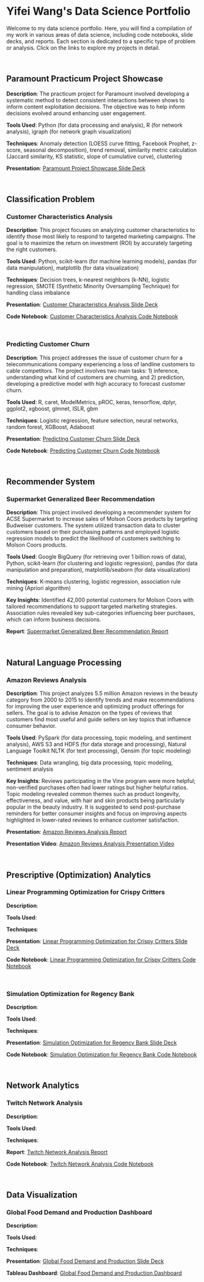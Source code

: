 # Yifei Wang's Data Science Portfolio
Welcome to my data science portfolio. Here, you will find a compilation of my work in various areas of data science, including code notebooks, slide decks, and reports. Each section is dedicated to a specific type of problem or analysis. Click on the links to explore my projects in detail.

 <br />
 
## Paramount Practicum Project Showcase 
**Description**: The practicum project for Paramount involved developing a systematic method to detect consistent interactions between shows to inform content exploitation decisions. The objective was to help inform decisions evolved around enhancing user engagement.

**Tools Used**: Python (for data processing and analysis), R (for network analysis), igraph (for network graph visualization)

**Techniques**: Anomaly detection (LOESS curve fitting, Facebook Prophet, z-score, seasonal decomposition), trend removal, similarity metric calculation (Jaccard similarity, KS statistic, slope of cumulative curve), clustering

**Presentation**: [Paramount Project Showcase Slide Deck](https://github.com/ywa2763/datasciportfolio/blob/4aba8f1c5a33138c0c606dd5c89416c366753434/Slides%20and%20Reports/Paramount%20Practicum%20Showcase.pdf)

 <br />
 
## Classification Problem
### Customer Characteristics Analysis
**Description**: This project focuses on analyzing customer characteristics to identify those most likely to respond to targeted marketing campaigns. The goal is to maximize the return on investment (ROI) by accurately targeting the right customers.

**Tools Used**: Python, scikit-learn (for machine learning models), pandas (for data manipulation), matplotlib (for data visualization)

**Techniques**: Decision trees, k-nearest neighbors (k-NN), logistic regression, SMOTE (Synthetic Minority Oversampling Technique) for handling class imbalance

**Presentation**: [Customer Characteristics Analysis Slide Deck](https://github.com/ywa2763/datasciportfolio/blob/24ccf3c99ee53f283cd0caf0b0f1dfe67b55bce6/Slides%20and%20Reports/Customer%20Characteristics%20Analysis%20Slide%20Deck.pdf)

**Code Notebook**: [Customer Characteristics Analysis Code Notebook](https://github.com/ywa2763/datasciportfolio/blob/24ccf3c99ee53f283cd0caf0b0f1dfe67b55bce6/Code%20Notebooks/Customer%20Characteristics%20Analysis%20Code.ipynb)

<br />
  
### Predicting Customer Churn
**Description**: This project addresses the issue of customer churn for a telecommunications company experiencing a loss of landline customers to cable competitors. The project involves two main tasks: 1) inference, understanding what kind of customers are churning, and 2) prediction, developing a predictive model with high accuracy to forecast customer churn.

**Tools Used**: R, caret, ModelMetrics, pROC, keras, tensorflow, dplyr, ggplot2, xgboost, glmnet, ISLR, gbm

**Techniques**: Logistic regression, feature selection, neural networks, random forest, XGBoost, Adaboost

**Presentation**: [Predicting Customer Churn Slide Deck](https://github.com/ywa2763/datasciportfolio/blob/24ccf3c99ee53f283cd0caf0b0f1dfe67b55bce6/Slides%20and%20Reports/Predicting%20Customer%20Churn%20Slide%20Deck.pdf)

**Code Notebook**: [Predicting Customer Churn Code Notebook](https://github.com/ywa2763/datasciportfolio/blob/1afe7afa7dec97bd29fe871a526af82b0397e84b/Code%20Notebooks/Customer%20Characteristics%20Analysis%20Code.ipynb)

 <br />
 
## Recommender System
### Supermarket Generalized Beer Recommendation
**Description**: This project involved developing a recommender system for ACSE Supermarket to increase sales of Molson Coors products by targeting Budweiser customers. The system utilized transaction data to cluster customers based on their purchasing patterns and employed logistic regression models to predict the likelihood of customers switching to Molson Coors products.

**Tools Used**: Google BigQuery (for retrieving over 1 billion rows of data), Python, scikit-learn (for clustering and logistic regression), pandas (for data manipulation and preparation),  matplotlib/seaborn (for data visualization)

**Techniques**: K-means clustering, logistic regression, association rule mining (Apriori algorithm)

**Key Insights**: Identified 42,000 potential customers for Molson Coors with tailored recommendations to support targeted marketing strategies. Association rules revealed key sub-categories influencing beer purchases, which can inform business decisions.

**Report**: [Supermarket Generalized Beer Recommendation Report](https://github.com/ywa2763/datasciportfolio/blob/faf8e99e7f5c73f85cc0d1f1c77a0e69555d68a1/Slides%20and%20Reports/Supermarket%20Generalized%20Beer%20Recommendation%20Report.pdf)

 <br />
 
## Natural Language Processing
### Amazon Reviews Analysis
**Description**: This project analyzes 5.5 million Amazon reviews in the beauty category from 2000 to 2015 to identify trends and make recommendations for improving the user experience and optimizing product offerings for sellers. The goal is to advise Amazon on the types of reviews that customers find most useful and guide sellers on key topics that influence consumer behavior.

**Tools Used**: PySpark (for data processing, topic modeling, and sentiment analysis), AWS S3 and HDFS (for data storage and processing), Natural Language Toolkit NLTK (for text processing), Gensim (for topic modeling)

**Techniques**: Data wrangling, big data processing, topic modeling, sentiment analysis

**Key Insights**: Reviews participating in the Vine program were more helpful; non-verified purchases often had lower ratings but higher helpful ratios. Topic modeling revealed common themes such as product longevity, effectiveness, and value, with hair and skin products being particularly popular in the beauty industry. It is suggested to send post-purchase reminders for better consumer insights and focus on improving aspects highlighted in lower-rated reviews to enhance customer satisfaction.

**Presentation**: [Amazon Reviews Analysis Report](https://github.com/ywa2763/datasciportfolio/blob/9afe7ba3571fd44220b56f66da78b69b2eb25430/Slides%20and%20Reports/Amazon%20Reviews%20Analysis%20Report.pdf)

**Presentation Video**: [Amazon Reviews Analysis Presentation Video](https://youtu.be/6CKByXDGcu4) 


 <br />
 
## Prescriptive (Optimization) Analytics
### Linear Programming Optimization for Crispy Critters
**Description**: 

**Tools Used**: 

**Techniques**: 

**Presentation**: [Linear Programming Optimization for Crispy Critters Slide Deck](https://github.com/ywa2763/datasciportfolio/blob/6f5c703d463bc359d6fa62eb3c56766e247cce6d/Slides%20and%20Reports/Linear%20Programming%20Optimization%20for%20Crispy%20Critters%20Slide%20Deck.pdf)

**Code Notebook**: [Linear Programming Optimization for Crispy Critters Code Notebook](https://github.com/ywa2763/datasciportfolio/blob/6f5c703d463bc359d6fa62eb3c56766e247cce6d/Code%20Notebooks/Linear%20Programming%20Optimization%20for%20Crispy%20Critters%20Code%20Notebook.ipynb)

 <br />
 
### Simulation Optimization for Regency Bank
**Description**: 

**Tools Used**: 

**Techniques**: 

**Presentation**: [Simulation Optimization for Regency Bank Slide Deck](https://github.com/ywa2763/datasciportfolio/blob/6f5c703d463bc359d6fa62eb3c56766e247cce6d/Slides%20and%20Reports/Simulation%20Optimization%20for%20Regency%20Bank%20Slide%20Deck.pdf)

**Code Notebook**: [Simulation Optimization for Regency Bank Code Notebook](https://github.com/ywa2763/datasciportfolio/blob/6f5c703d463bc359d6fa62eb3c56766e247cce6d/Code%20Notebooks/Simulation%20Optimization%20for%20Regency%20Bank%20Code%20Notebook.ipynb)

 <br />

## Network Analytics
### Twitch Network Analysis
**Description**: 

**Tools Used**: 

**Techniques**: 

**Report**: [Twitch Network Analysis Report](https://github.com/ywa2763/datasciportfolio/blob/7d9b284309941fe0cb6655052189d0345ced53be/Slides%20and%20Reports/Twitch%20Network%20Analysis%20Report.pdf)

**Code Notebook**: [Twitch Network Analysis Code Notebook](https://github.com/ywa2763/datasciportfolio/blob/edb40bf6519b182dc4bc0adab905052464fa345a/Code%20Notebooks/Twitch%20Network%20Analysis%20Code.Rmd)

<br />

## Data Visualization
### Global Food Demand and Production Dashboard
**Description**: 

**Tools Used**: 

**Techniques**: 

**Presentation**: [Global Food Demand and Production Slide Deck](https://github.com/ywa2763/datasciportfolio/blob/8ac8e8a79d15ce0b3fccdcd56524d0094f78bae8/Slides%20and%20Reports/Global%20Food%20Demand%20and%20Production%20Slide%20Deck.pdf)

**Tableau Dashboard**: [Global Food Demand and Production Dashboard](https://public.tableau.com/app/profile/yifei.wang7456/viz/GlobalFoodDemandsandProduction/MarketDashboard)
